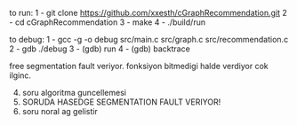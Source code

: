 to run: 
1 - git clone https://github.com/xxesth/cGraphRecommendation.git
2 - cd cGraphRecommendation
3 - make
4 - ./build/run

to debug:
1 - gcc -g -o debug src/main.c src/graph.c src/recommendation.c
2 - gdb ./debug
3 - (gdb) run
4 - (gdb) backtrace

free segmentation fault veriyor. fonksiyon bitmedigi halde verdiyor cok ilginc.

4. soru algoritma guncellemesi
4. SORUDA HASEDGE SEGMENTATION FAULT VERIYOR!
5. soru noral ag gelistir
